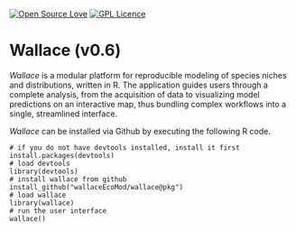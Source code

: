 [![Open Source Love](https://badges.frapsoft.com/os/v2/open-source.svg?v=103)](https://github.com/ellerbrock/open-source-badge/)   [![GPL Licence](https://badges.frapsoft.com/os/gpl/gpl.svg?v=103)](https://opensource.org/licenses/GPL-3.0/)  

# Wallace (v0.6)

*Wallace* is a modular platform for reproducible modeling of species niches and distributions, written in R. The application guides users through a complete analysis, from the acquisition of data to visualizing model predictions on an interactive map, thus bundling complex workflows into a single, streamlined interface.

*Wallace* can be installed via Github by executing the following R code.

    # if you do not have devtools installed, install it first
    install.packages(devtools)
    # load devtools
    library(devtools)
    # install wallace from github
    install_github("wallaceEcoMod/wallace@pkg")
    # load wallace
    library(wallace)
    # run the user interface
    wallace()
